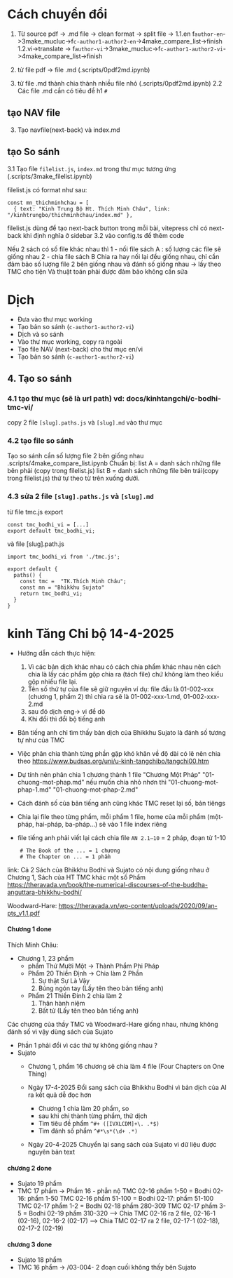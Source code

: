 # Cách chuyển đổi

1. Từ source pdf -> .md file -> clean format -> split file ->
    1.1.en               f`author-en`->3make_mucluc->f`c-author1-author2-en`->4make_compare_list->finish
    1.2.vi->translate -> f`author-vi`->3make_mucluc->f`c-author1-author2-vi`->4make_compare_list->finish

1. từ file pdf -> file .md (.scripts/0pdf2md.ipynb)
2. từ file .md thành chia thành nhiều file nhỏ (.scripts/0pdf2md.ipynb)
2.2 Các file .md cần có tiêu đề h1 `#`
## tạo NAV file
3. Tạo navfile(next-back) và index.md
## tạo So sánh
3.1 Tạo file `filelist.js`, `index.md`  trong thư mục tương ứng (.scripts/3make_filelist.ipynb)

filelist.js có format như sau:
```
const mn_thichminhchau = [
  { text: "Kinh Trung Bộ Ht. Thích Minh Châu", link: "/kinhtrungbo/thichminhchau/index.md" },
```
filelist.js dùng để tạo next-back button trong mỗi bài, vitepress chỉ có next-back khi định nghĩa ở sidebar
3.2 vào config.ts để thêm code

Nếu 2 sách có số file khác nhau thì
1 - nối file sách A : số lượng các file sẽ giống nhau
2 - chia file sách B
Chia ra hay nối lại đều giống nhau, chỉ cần đảm bảo số lượng file 2 bên giống nhau và đánh số giống nhau -> lấy theo TMC cho tiện
Và thuật toán phải được đảm bảo không cần sửa

# Dịch
- Đưa vào thư mục working
- Tạo bản so sánh (`c-author1-author2-vi`)
- Dịch và so sánh
- Vào thư mục working, copy ra ngoài
- Tạo file NAV (next-back) cho thư mục  en/vi
- Tạo bản so sánh (`c-author1-author2-vi`)
## 4. Tạo so sánh
### 4.1 tạo thư mục (sẽ là url path) vd: docs/kinhtangchi/c-bodhi-tmc-vi/
copy 2 file `[slug].paths.js` và `[slug].md` vào thư mục
### 4.2 tạo file so sánh
Tạo so sánh cần số lượng file 2 bên giống nhau
.scripts/4make_compare_list.ipynb
Chuẩn bị:
list A = danh sách những file bên phải (copy trong filelist.js)
list B = danh sách những file bên trái(copy trong filelist.js)
thứ tự theo từ trên xuống dưới.

### 4.3 sửa 2 file `[slug].paths.js` và `[slug].md`
từ file tmc.js export
```
const tmc_bodhi_vi = [...]
export default tmc_bodhi_vi;
```
và file [slug].path.js
```
import tmc_bodhi_vi from './tmc.js';

export default {
  paths() {
    const tmc =  "TK.Thích Minh Châu";
    const mn = "Bhikkhu Sujato"
    return tmc_bodhi_vi;
  }
}
```


# kinh Tăng Chi bộ 14-4-2025
- Hướng dẫn cách thực hiện:
  1. Vì các bản dịch khác nhau có cách chia phẩm khác nhau nên cách chia là lấy các phẩm gộp chia ra (tách file) chứ không làm theo kiểu gộp nhiều file lại.
  2. Tên số thứ tự của file sẽ giữ nguyên ví dụ: file đầu là 01-002-xxx (chương 1, phẩm 2) thì chia ra sẽ là 01-002-xxx-1.md, 01-002-xxx-2.md
  3. sau đó dịch eng-> vi để dò
  4. Khi đổi thì đổi bộ tiếng anh


- Bản tiếng anh chỉ tìm thấy bản dịch của Bhikkhu Sujato là đánh số tương tự như của TMC
- Việc phân chia thành từng phần gặp khó khăn về độ dài có lẽ nên chia theo https://www.budsas.org/uni/u-kinh-tangchibo/tangchi00.htm
- Dự tính nên phân chia 1 chương thành 1 file "Chương Một Pháp" "01-chuong-mot-phap.md" nếu muốn chia nhỏ nhơn thì "01-chuong-mot-phap-1.md" "01-chuong-mot-phap-2.md"
- Cách đánh số của bản tiếng anh cũng khác TMC reset lại số, bản tiêngs
- Chia lại file theo từng phẩm, mỗi phẩm 1 file, home của mỗi phẩm (một-pháp, hai-pháp, ba-pháp...) sẽ vào 1 file index riêng
- file tiếng anh phải viết lại cách chia file `AN 2.1–10` = 2 pháp, đoạn từ 1-10
```
    # The Book of the ... = 1 chương
    # The Chapter on ... = 1 phầm
```
link:
Cả 2 Sách của Bhikkhu Bodhi và Sujato có nội dung giống nhau ở Chương 1, Sách của HT TMC khác một số Phẩm
https://theravada.vn/book/the-numerical-discourses-of-the-buddha-anguttara-bhikkhu-bodhi/

Woodward-Hare:
https://theravada.vn/wp-content/uploads/2020/09/an-pts_v1.1.pdf

#### Chương 1 done
  Thích Minh Châu:
  - Chương 1, 23 phẩm
    - phẩm Thứ Mười Một -> Thành Phẩm Phi Pháp
    - Phẩm 20 Thiền Định -> Chia làm 2 Phần
        1. Sự thật Sự Là Vậy
        2. Búng ngón tay (Lấy tên theo bản tiếng anh)
    - Phẩm 21 Thiền Đinh 2 chia làm 2
        1. Thân hành niệm
        2. Bất tử (Lấy tên theo bản tiếng anh)

Các chương của thầy TMC và Woodward-Hare giống nhau, nhưng không đánh số vì vậy dùng sách của Sujato
- Phần 1 phải đổi vì các thứ tự không giống nhau ?
- Sujato
  - Chương 1, phẩm 16 chương sẽ chia làm 4 file (Four Chapters on One Thing)

  - Ngày 17-4-2025 Đổi sang sách của Bhikkhu Bodhi vì bản dịch của AI ra kết quả dễ đọc hơn
    - Chương 1 chia làm 20 phẩm, so
    - sau khi chi thành từng phẩm, thử dịch
    - Tìm tiêu đề phẩm `^#+ ([IVXLCDM]+\. .*$)`
    - Tìm đánh số phẩm `^#*\s*(\d+ .*)`
  - Ngày 20-4-2025 Chuyển lại sang sách của Sujato vì dữ liệu được nguyên bản text

#### chương 2 done
- Sujato 19 phẩm
- TMC 17 phẩm ->
  Phẩm 16 - phẫn nộ
  TMC 02-16 phẩm 1-50 = Bodhi 02-16: phẩm 1-50
  TMC 02-16 phẩm 51-100 = Bodhi 02-17: phẩm 51-100
  TMC 02-17 phẩm 1-2 =  Bodhi 02-18 phẩm 280-309
  TMC 02-17 phẩm 3-5 =  Bodhi 02-19 phẩm 310-320
  --> Chia TMC 02-16 ra 2 file, 02-16-1 (02-16), 02-16-2 (02-17)
  --> Chia TMC 02-17 ra 2 file, 02-17-1 (02-18), 02-17-2 (02-19)

#### chương 3 done
- Sujato 18 phẩm
- TMC 16 phẩm ->
  /03-004- 2 đoạn cuối không thấy bên Sujato
